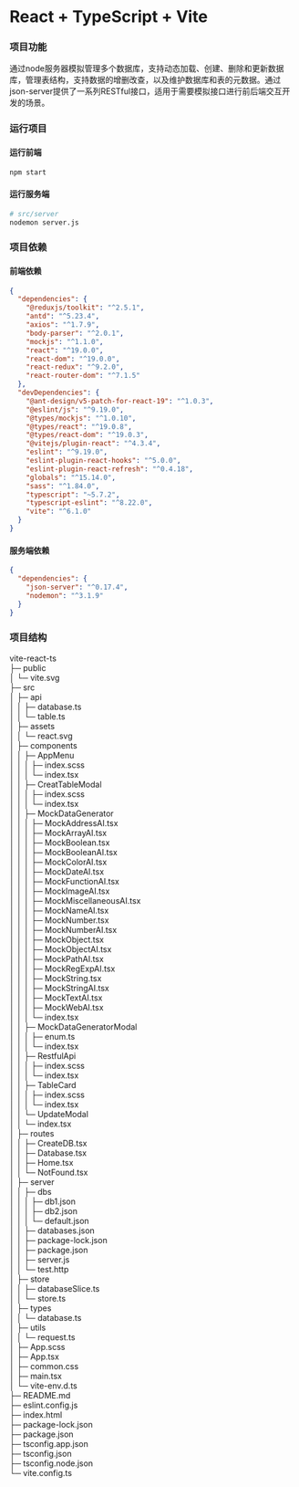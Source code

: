 # React + TypeScript + Vite

### 项目功能
通过node服务器模拟管理多个数据库，支持动态加载、创建、删除和更新数据库，管理表结构，支持数据的增删改查，以及维护数据库和表的元数据。通过json-server提供了一系列RESTful接口，适用于需要模拟接口进行前后端交互开发的场景。

### 运行项目
#### 运行前端
```bash
npm start
```
#### 运行服务端

```bash
# src/server
nodemon server.js
```

### 项目依赖
#### 前端依赖
```json
{
  "dependencies": {
    "@reduxjs/toolkit": "^2.5.1",
    "antd": "^5.23.4",
    "axios": "^1.7.9",
    "body-parser": "^2.0.1",
    "mockjs": "^1.1.0",
    "react": "^19.0.0",
    "react-dom": "^19.0.0",
    "react-redux": "^9.2.0",
    "react-router-dom": "^7.1.5"
  },
  "devDependencies": {
    "@ant-design/v5-patch-for-react-19": "^1.0.3",
    "@eslint/js": "^9.19.0",
    "@types/mockjs": "^1.0.10",
    "@types/react": "^19.0.8",
    "@types/react-dom": "^19.0.3",
    "@vitejs/plugin-react": "^4.3.4",
    "eslint": "^9.19.0",
    "eslint-plugin-react-hooks": "^5.0.0",
    "eslint-plugin-react-refresh": "^0.4.18",
    "globals": "^15.14.0",
    "sass": "^1.84.0",
    "typescript": "~5.7.2",
    "typescript-eslint": "^8.22.0",
    "vite": "^6.1.0"
  }
}
```
#### 服务端依赖
```json
{
  "dependencies": {
    "json-server": "^0.17.4",
    "nodemon": "^3.1.9"
  }
}
```

### 项目结构
vite-react-ts                        
├─ public                            
│  └─ vite.svg                       
├─ src                               
│  ├─ api                            
│  │  ├─ database.ts                 
│  │  └─ table.ts                    
│  ├─ assets                         
│  │  └─ react.svg                   
│  ├─ components                     
│  │  ├─ AppMenu                     
│  │  │  ├─ index.scss               
│  │  │  └─ index.tsx                
│  │  ├─ CreatTableModal             
│  │  │  ├─ index.scss               
│  │  │  └─ index.tsx                
│  │  ├─ MockDataGenerator           
│  │  │  ├─ MockAddressAI.tsx        
│  │  │  ├─ MockArrayAI.tsx          
│  │  │  ├─ MockBoolean.tsx          
│  │  │  ├─ MockBooleanAI.tsx        
│  │  │  ├─ MockColorAI.tsx          
│  │  │  ├─ MockDateAI.tsx           
│  │  │  ├─ MockFunctionAI.tsx       
│  │  │  ├─ MockImageAI.tsx          
│  │  │  ├─ MockMiscellaneousAI.tsx  
│  │  │  ├─ MockNameAI.tsx           
│  │  │  ├─ MockNumber.tsx           
│  │  │  ├─ MockNumberAI.tsx         
│  │  │  ├─ MockObject.tsx           
│  │  │  ├─ MockObjectAI.tsx         
│  │  │  ├─ MockPathAI.tsx           
│  │  │  ├─ MockRegExpAI.tsx         
│  │  │  ├─ MockString.tsx           
│  │  │  ├─ MockStringAI.tsx         
│  │  │  ├─ MockTextAI.tsx           
│  │  │  ├─ MockWebAI.tsx            
│  │  │  └─ index.tsx                
│  │  ├─ MockDataGeneratorModal      
│  │  │  ├─ enum.ts                  
│  │  │  └─ index.tsx                
│  │  ├─ RestfulApi                  
│  │  │  ├─ index.scss               
│  │  │  └─ index.tsx                
│  │  ├─ TableCard                   
│  │  │  ├─ index.scss               
│  │  │  └─ index.tsx                
│  │  └─ UpdateModal                 
│  │     └─ index.tsx                
│  ├─ routes                         
│  │  ├─ CreateDB.tsx                
│  │  ├─ Database.tsx                
│  │  ├─ Home.tsx                    
│  │  └─ NotFound.tsx                
│  ├─ server                         
│  │  ├─ dbs                         
│  │  │  ├─ db1.json                 
│  │  │  ├─ db2.json                 
│  │  │  └─ default.json             
│  │  ├─ databases.json              
│  │  ├─ package-lock.json           
│  │  ├─ package.json                
│  │  ├─ server.js                   
│  │  └─ test.http                   
│  ├─ store                          
│  │  ├─ databaseSlice.ts            
│  │  └─ store.ts                    
│  ├─ types                          
│  │  └─ database.ts                 
│  ├─ utils                          
│  │  └─ request.ts                  
│  ├─ App.scss                       
│  ├─ App.tsx                        
│  ├─ common.css                     
│  ├─ main.tsx                       
│  └─ vite-env.d.ts                  
├─ README.md                         
├─ eslint.config.js                  
├─ index.html                        
├─ package-lock.json                 
├─ package.json                      
├─ tsconfig.app.json                 
├─ tsconfig.json                     
├─ tsconfig.node.json                
└─ vite.config.ts                    

